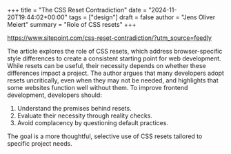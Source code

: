 +++
title = "The CSS Reset Contradiction"
date = "2024-11-20T19:44:02+00:00"
tags = ["design"]
draft = false
author = "Jens Oliver Meiert"
summary = "Role of CSS resets"
+++

https://www.sitepoint.com/css-reset-contradiction/?utm_source=feedly

The article explores the role of CSS resets, which address browser-specific style differences to create a consistent starting point for web development. While resets can be useful, their necessity depends on whether these differences impact a project. The author argues that many developers adopt resets uncritically, even when they may not be needed, and highlights that some websites function well without them. To improve frontend development, developers should:
1. Understand the premises behind resets.
2. Evaluate their necessity through reality checks.
3. Avoid complacency by questioning default practices.

The goal is a more thoughtful, selective use of CSS resets tailored to specific project needs.